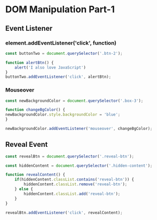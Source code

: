 # DOM Manipulation Part-1
## Event Listener

### element.addEventListener('click', function)
```javascript
const buttonTwo = document.querySelector('.btn-2');

function alertBtn() {
    alert('I also love JavaScript')
}
buttonTwo.addEventListener('click', alertBtn);
```
### Mouseover
```javascript
const newBackgroundColor = document.querySelector('.box-3');

function changeBgColor() {
newBackgroundColor.style.backgroundColor = 'blue';
}

newBackgroundColor.addEventListener('mouseover', changeBgColor);
```
## Reveal Event
```javascript
const revealBtn = document.querySelector('.reveal-btn');

const hiddenContent = document.querySelector('.hidden-content');

function revealContent() {
    if(hiddenContent.classList.contains('reveal-btn')) {
        hiddenContent.classList.remove('reveal-btn');
    } else {
        hiddenContent.classList.add('reveal-btn');
    }
}

revealBtn.addEventListener('click', revealContent);
```


